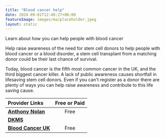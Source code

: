 ```yaml
---
title: "Blood cancer help"
date: 2020-09-01T12:49:27+06:00
featureImage: images/ma/placeholder.jpeg
layout: static
---
```


Learn about how you can help people with blood cancer

Help raise awareness of the need for stem cell donors to help people with blood cancer or a blood disorder, a stem cell transplant from a matching donor could be their last chance of survival.

Today, blood cancer is the fifth most common cancer in the UK, and the third biggest cancer killer. A lack of public awareness causes shortfall in lifesaving stem cell donors. Even if you can't register as a donor there are plenty of ways you can help raise awareness and contribute to this life saving cause.

| Provider Links      | Free or Paid  |  
| :-----------          | :--------------:      |  
| [**Anthony Nolan**](https://www.anthonynolan.org/help-save-a-life) | Free | 
| [**DKMS**](https://www.dkms.org.uk/get-involved/programmes) |  | 
| [**Blood Cancer UK**](https://bloodcancer.org.uk/) | Free  | 
  

<br/><br/>






